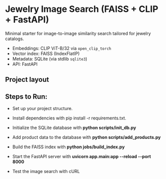 # Jewelry Image Search (FAISS + CLIP + FastAPI)

Minimal starter for image-to-image similarity search tailored for jewelry catalogs.
- Embeddings: CLIP ViT-B/32 via `open_clip_torch`
- Vector index: FAISS (IndexFlatIP)
- Metadata: SQLite (via stdlib `sqlite3`)
- API: FastAPI

## Project layout



## Steps to Run:

- Set up your project structure.

- Install dependencies with pip install -r requirements.txt.

- Initialize the SQLite database with **python scripts/init_db.py**

- Add product data to the database with **python scripts/add_products.py**

- Build the FAISS index with **python jobs/build_index.py**

- Start the FastAPI server with **uvicorn app.main:app --reload --port 8000**

- Test the image search with cURL 